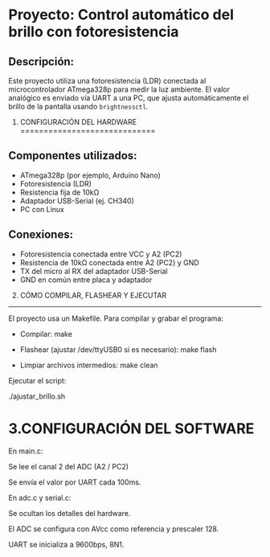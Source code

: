 
Proyecto: Control automático del brillo con fotoresistencia
============================================================

Descripción:
------------
Este proyecto utiliza una fotoresistencia (LDR) conectada al microcontrolador ATmega328p para medir la luz ambiente. El valor analógico es enviado vía UART a una PC, que ajusta automáticamente el brillo de la pantalla usando `brightnessctl`.

1. CONFIGURACIÓN DEL HARDWARE
=============================

Componentes utilizados:
-----------------------
- ATmega328p (por ejemplo, Arduino Nano)
- Fotoresistencia (LDR)
- Resistencia fija de 10kΩ
- Adaptador USB-Serial (ej. CH340)
- PC con Linux

Conexiones:
-----------
- Fotoresistencia conectada entre VCC y A2 (PC2)
- Resistencia de 10kΩ conectada entre A2 (PC2) y GND
- TX del micro al RX del adaptador USB-Serial
- GND en común entre placa y adaptador


2. CÓMO COMPILAR, FLASHEAR Y EJECUTAR
-------------------------------------

El proyecto usa un Makefile. Para compilar y grabar el programa:

- Compilar:
  make

- Flashear (ajustar /dev/ttyUSB0 si es necesario):
  make flash

- Limpiar archivos intermedios:
  make clean

Ejecutar el script: 

./ajustar_brillo.sh


3.CONFIGURACIÓN DEL SOFTWARE
=============================

En main.c:

Se lee el canal 2 del ADC (A2 / PC2)

Se envía el valor por UART cada 100ms.

En adc.c y serial.c:

Se ocultan los detalles del hardware.

El ADC se configura con AVcc como referencia y prescaler 128.

UART se inicializa a 9600bps, 8N1.

